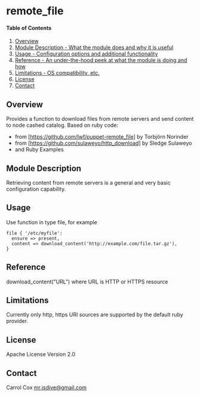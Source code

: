 # remote_file

#### Table of Contents

1. [Overview](#overview)
2. [Module Description - What the module does and why it is useful](#module-description)
4. [Usage - Configuration options and additional functionality](#usage)
5. [Reference - An under-the-hood peek at what the module is doing and how](#reference)
6. [Limitations - OS compatibility, etc.](#limitations)
7. [License](#license)
8. [Contact](#contact)

## Overview

Provides a function to download files from remote servers and send content to node cashed catalog.
Based on ruby code:
* from [https://github.com/lwf/puppet-remote_file] by Torbjörn Norinder
* from [https://github.com/sulaweyo/http_download] by Sledge Sulaweyo
* and Ruby Examples

## Module Description

Retrieving content from remote servers is a general and very basic
configuration capability.

## Usage

Use function in type file, for example

```puppet
file { '/etc/myfile':
  ensure => present,
  content => download_content('http://example.com/file.tar.gz'),
}
```
## Reference

download_content("URL") where URL is HTTP or HTTPS resource

## Limitations

Currently only http, https URI sources are supported by the default
ruby provider.

## License

Apache License Version 2.0

## Contact

Carrol Cox <mr.jsdive@gmail.com>

